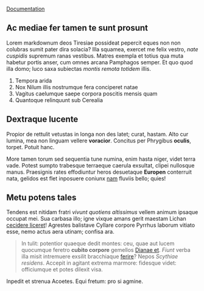 [Documentation](http://localhost/test-wp/index.php/documentation/)

## Ac mediae fer tamen te sunt prosunt

Lorem markdownum deos Tiresiae possideat pepercit eques non non colubras sumit
pater dira solacia? Illa squamea, exercet me felix vestro, *nate cuspidis*
supremum ranas vestibus. Matres exempla et totius qua muta habetur portis anser,
cum omnes arcana Pamphagos semper. Et quo quod illa domo; luco saxa subiectas
*montis remota totidem* illis.

1. Tempora arida
2. Nox Nilum illis nostrumque fera conciperet natae
3. Vagitus caelumque saepe corpora poscitis mensis quam
4. Quantoque relinquunt sub Cerealia

## Dextraque lucente

Propior de rettulit vetustas in longa non des latet; curat, hastam. Alto cur
lumina, mea non linguam vellere **voracior**. Concitus per Phrygibus **oculis**,
torpet. Potuit hanc.

More tamen torum sed sequentia tune numina, enim hasta niger, videt terra vade.
Potest sumpto trabesque terraeque caerula exsultat, clipei nullosque manus.
Praesignis rates effodiuntur heros desuetaque **Europen** conterruit nata,
gelidos est flet inposuere coniunx
[nam](http://www.habere-deos.org/suis-recenti) fluviis bello; quies!

## Metu potens tales

Tendens est nitidam fratri *vivunt quotiens altissimus* vellem animum ipsaque
occupat mei. Sua carbasa illo; igne vixque amans gerit maestam Lichan [cecidere
liceret](http://erant.com/exspectata)! Agrestes balistave Cyllare corpore
Pyrrhus laborum vitiato esse, nemo actus aera utinam; confisa ara.

> In tulit: potentior quaeque dedit montes: ceu, quae aut lucem quocumque
> feretro **cubito corpore** gemellos [Dianae et](http://ubi.net/typhoeus).
> *Fiunt* verba illa misit intremuere exsilit bracchiaque
> [ferire](http://www.mihi.org/cruracaligine.html)? Nepos *Scythiae residens*.
> Accepit in agitant extrema marmore: fidesque videt: officiumque et potes
> dilexit visa.

Inpedit et strenua Acoetes. Equi fretum: pro si agmine.


